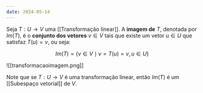 ```yaml
---
date: 2024-05-14
---
```


Seja $T: U \to V$ uma [[Transformação linear]]. A **imagem de** $T$, denotada por $Im(T)$, é o **conjunto dos vetores** $v \in V$ tais que existe um vetor $u \in U$ que satisfaz $T(u) = v$, ou seja:

$$Im(T) = \{v \in V \mid v = T(u) = v, u \in U \}$$

![[transformacaoimagem.png]]

Note que se $T: U \to V$ é uma transformação linear, então $Im(T)$ é um [[Subespaço vetorial]] de $V$.